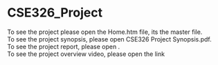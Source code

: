 # CSE326_Project
<html>
To see the project please open the Home.htm file, its the master file.<br>
To see the project synopsis, please open CSE326 Project Synopsis.pdf.<br>
To see the project report, please open .<br>
To see the project overview video, please open the link
</html>
